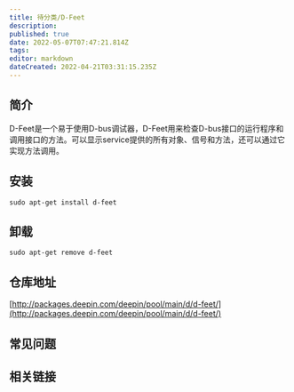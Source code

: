 ```yaml
---
title: 待分类/D-Feet
description: 
published: true
date: 2022-05-07T07:47:21.814Z
tags: 
editor: markdown
dateCreated: 2022-04-21T03:31:15.235Z
---
```


## 简介

D-Feet是一个易于使用D-bus调试器，D-Feet用来检查D-bus接口的运行程序和调用接口的方法。可以显示service提供的所有对象、信号和方法，还可以通过它实现方法调用。

## 安装

`sudo apt-get install d-feet`

## 卸载

`sudo apt-get remove d-feet`

## 仓库地址

[http://packages.deepin.com/deepin/pool/main/d/d-feet/](http://packages.deepin.com/deepin/pool/main/d/d-feet/)

## 常见问题

## 相关链接
